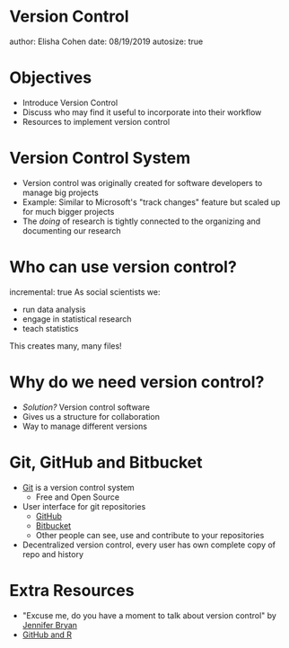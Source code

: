 Version Control
========================================================
author: Elisha Cohen
date: 08/19/2019
autosize: true

Objectives
========================================================

- Introduce Version Control
- Discuss who may find it useful to incorporate into their workflow
- Resources to implement version control


Version Control System
========================================================

- Version control was originally created for software developers to manage big projects
- Example: Similar to Microsoft's "track changes" feature but scaled up for much bigger projects
- The *doing* of research is tightly connected to the organizing and documenting our research

Who can use version control?
========================================================
incremental: true
As social scientists we:

- run data analysis
- engage in statistical research
- teach statistics

This creates many, many files!

Why do we need version control?
========================================================
- *Solution?* Version control software
- Gives us a structure for collaboration
- Way to manage different versions

Git, GitHub and Bitbucket
========================================================

- [Git](https://git-scm.com/) is a version control system 
  - Free and Open Source
- User interface for git repositories
  - [GitHub](https://github.com/)
  - [Bitbucket](https://bitbucket.org/)
  - Other people can see, use and contribute to your repositories
- Decentralized version control, every user has own complete copy of repo and history

Extra Resources
========================================================
- "Excuse me, do you have a moment to talk about version control" by [Jennifer Bryan](https://peerj.com/preprints/3159.pdf)
 - [GitHub and R](https://happygitwithr.com/index.html)
